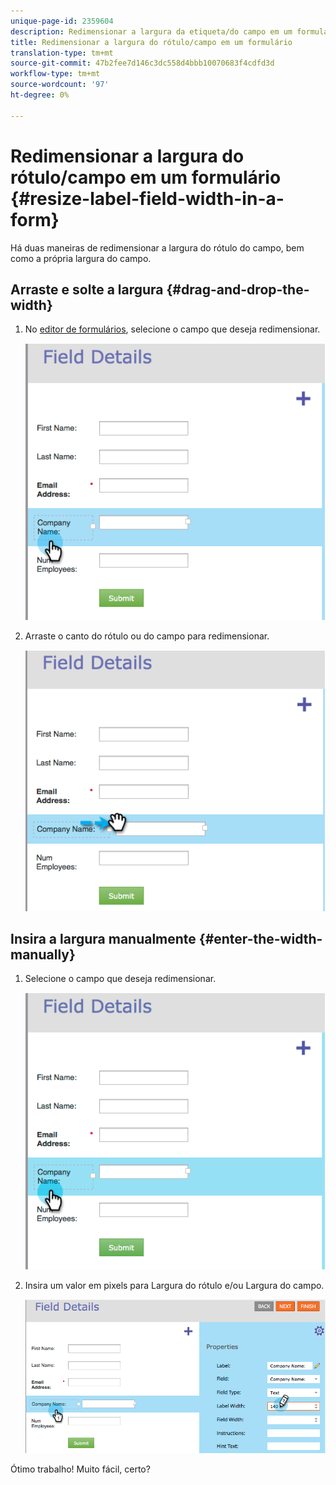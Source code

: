 ```yaml
---
unique-page-id: 2359604
description: Redimensionar a largura da etiqueta/do campo em um formulário - Documentos de marketing - Documentação do produto
title: Redimensionar a largura do rótulo/campo em um formulário
translation-type: tm+mt
source-git-commit: 47b2fee7d146c3dc558d4bbb10070683f4cdfd3d
workflow-type: tm+mt
source-wordcount: '97'
ht-degree: 0%

---
```



# Redimensionar a largura do rótulo/campo em um formulário {#resize-label-field-width-in-a-form}

Há duas maneiras de redimensionar a largura do rótulo do campo, bem como a própria largura do campo.

## Arraste e solte a largura {#drag-and-drop-the-width}

1. No [editor de formulários](../../../../product-docs/demand-generation/forms/form-actions/edit-a-form.md), selecione o campo que deseja redimensionar.

   ![](assets/image2014-9-15-15-3a24-3a0.png)

1. Arraste o canto do rótulo ou do campo para redimensionar.

   ![](assets/image2014-9-15-15-3a24-3a14.png)

## Insira a largura manualmente {#enter-the-width-manually}

1. Selecione o campo que deseja redimensionar.

   ![](assets/image2014-9-15-15-3a24-3a28.png)

1. Insira um valor em pixels para Largura do rótulo e/ou Largura do campo.

   ![](assets/image2014-9-15-15-3a24-3a36.png)

Ótimo trabalho! Muito fácil, certo?
